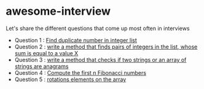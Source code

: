 # awesome-interview
 Let's share the different questions that come up most often in interviews

* Question 1 : [Find duplicate number in integer list](https://github.com/josue-lubaki/awesome-interview/tree/main/Question_duplicate_number)
* Question 2 : [write a method that finds pairs of integers in the list, whose sum is equal to a value X](https://github.com/josue-lubaki/awesome-interview/tree/main/Question_find_pairs_sum_to_x)
* Question 3 : [write a method that checks if two strings or an array of strings are anagrams](https://github.com/josue-lubaki/awesome-interview/tree/main/Question_is_anagrams)
* Question 4 : [Compute the first n Fibonacci numbers](https://github.com/josue-lubaki/awesome-interview/tree/main/Question_fibonacci)
* Question 5 : [rotations elements on the array](https://github.com/josue-lubaki/awesome-interview/tree/main/Question_rotate_left_number)